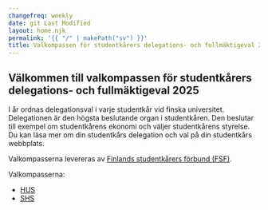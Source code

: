 ```yaml
---
changefreq: weekly
date: git Last Modified
layout: home.njk
permalink: '{{ "/" | makePath("sv") }}'
title: Valkompassen för studentkårers delegations- och fullmäktigeval 2025
---
```


## Välkommen till valkompassen för studentkårers delegations- och fullmäktigeval 2025

I år ordnas delegationsval i varje studentkår vid finska universitet.
Delegationen är den högsta beslutande organ i studentkåren. Den beslutar till
exempel om studentkårens ekonomi och väljer studentkårens styrelse. Du kan läsa
mer om din studentkårs delegation och val på din studentkårs webbplats.

Valkompasserna levereras av
[Finlands studentkårers förbund (FSF)](https://syl.fi/sv/).

Valkompasserna:

- [HUS](/sv/hus/)
- [SHS](/sv/shs/)
